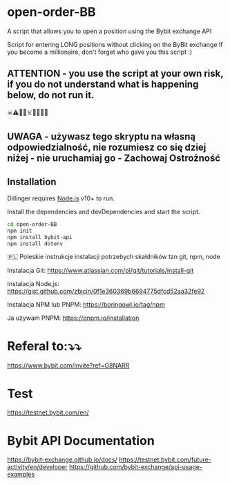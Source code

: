 # open-order-BB
A script that allows you to open a position using the Bybit exchange API

Script for entering LONG positions without clicking on the ByBit exchange
If you become a millionaire, don't forget who gave you this script :)

## ATTENTION - you use the script at your own risk, if you do not understand what is happening below, do not run it.
 ☠︎⚠️👾🤖☠️🙈🙉🙊🧛
## UWAGA - używasz tego skryptu na własną odpowiedzialność, nie rozumiesz co się dziej niżej - nie uruchamiaj go - Zachowaj Ostrożność


## Installation

Dillinger requires [Node.js](https://nodejs.org/) v10+ to run.

Install the dependencies and devDependencies and start the script.

```sh
cd open-order-BB
npm init
npm install bybit-api
npm install dotenv 
```

🇵🇱
Poleskie instrukcje instalacji potrzebych skałdników tzn git, npm, node  

Instalacja Git: 
https://www.atlassian.com/pl/git/tutorials/install-git

Instalacja Node,js:
https://gist.github.com/zbicin/0f1e360369b6694775dfcd52aa32fe92

Instalacja NPM lub PNPM: 
https://boringowl.io/tag/npm

Ja używam PNPM: 
https://pnpm.io/installation



# Referal to:⤵️⤵️ 
https://www.bybit.com/invite?ref=G8NARR

# Test
https://testnet.bybit.com/en/

# Bybit API Documentation
https://bybit-exchange.github.io/docs/
https://testnet.bybit.com/future-activity/en/developer
https://github.com/bybit-exchange/api-usage-examples 
